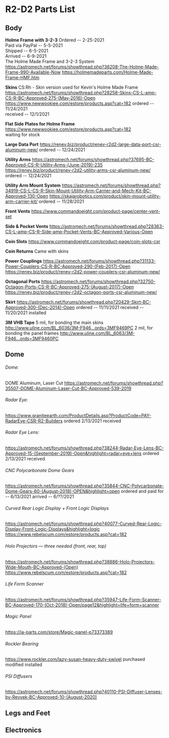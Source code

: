 # R2-D2 Parts List

## Body

**Holme Frame with 3-2-3**
Ordered -- 2-25-2021  
Paid via PayPal -- 5-5-2021  
Shipped -- 6-5-2021  
Arrived -- 6-9-2021  
The Holme Made Frame and 3-2-3 System  
https://astromech.net/forums/showthread.php?36208-The-Holme-Made-Frame-990-Available-Now
https://holmemadeparts.com/Holme-Made-Frame-HMF.htm

**Skins**
CS:Rh - Skin version used for Kevin's Holme Made Frame  
https://astromech.net/forums/showthread.php?28258-Skins-CS-L-amp-CS-R-BC-Approved-275-(May-2016)-Open
https://www.newwookiee.com/estore/products.asp?cat=182
ordered -- 11/24/2021  
received -- 12/1/2021  

**Flat Side Plates for Holme Frame**
https://www.newwookiee.com/estore/products.asp?cat=182  
waiting for stock  

**Large Data Port**
https://renev.biz/product/renev-r2d2-large-data-port-csr-aluminum-new/
ordered -- 12/24/2021

**Utility Arms**
https://astromech.net/forums/showthread.php?37695-BC-Approved-CS-R-Utility-Arms-(June-2019)-235
https://renev.biz/product/renev-r2d2-utility-arms-csr-aluminum-new/
ordered -- 12/24/2021

**Utility Arm Mount System**
https://astromech.net/forums/showthread.php?34919-CS-L-CS-R-Skin-Mount-Utility-Arm-Carrier-and-Mech-Kit-BC-Approved-130-Open
https://skajarobotics.com/product/skin-mount-utility-arm-carrier-kit/
ordered -- 11/28/2021

**Front Vents**
https://www.commandoeight.com/product-page/center-vent-set

**Side & Pocket Vents** 
https://astromech.net/forums/showthread.php?28363-CS-L-amp-CS-R-Side-amp-Pocket-Vents-BC-Approved-Various-Open

**Coin Slots** 
https://www.commandoeight.com/product-page/coin-slots-csr

**Coin Returns**
Came with skins

**Power Couplings**
https://astromech.net/forums/showthread.php?31133-Power-Couplers-CS-R-BC-Approved-290-(Feb-2017)-Open
https://renev.biz/product/renev-r2d2-power-couplers-csr-aluminum-new/

**Octagonal Ports**
https://astromech.net/forums/showthread.php?32750-Octagon-Ports-CS-R-BC-Approved-275-(August-2017)-Open
https://renev.biz/product/renev-r2d2-octagon-ports-csr-aluminum-new/

**Skirt**
https://astromech.net/forums/showthread.php?20429-Skirt-BC-Approved-300-(Dec-2014)-Open
ordered -- 11/11/2021
received -- 11/20/2021
installed

**3M VHB Tape**
5 mil, for bonding the main skins
http://www.uline.com/BL_6036/3M-F946...ords=3MF9469PC
2 mil, for bonding the panel frames
http://www.uline.com/BL_6063/3M-F946...ords=3MF9460PC



## Dome

###### Dome:
DOME Aluminum, Laser Cut
https://astromech.net/forums/showthread.php?35507-DOME-Aluminum-Laser-Cut-BC-Approved-539-2019

###### Radar Eye:
https://www.graniteearth.com/ProductDetails.asp?ProductCode=PAY-RadarEye-CSR-R2-Builders
ordered 2/13/2021
received

###### Radar Eye Lens:
https://astromech.net/forums/showthread.php?38244-Radar-Eye-Lens-BC-Approved-15-(September-2019)-Open&highlight=radar+eye+lens
ordered 2/13/2021
received

###### CNC Polycarbonate Dome Gears
https://astromech.net/forums/showthread.php?35844-CNC-Polycarbonate-Dome-Gears-60-(August-2018)-OPEN&highlight=open
ordered and paid for -- 6/13/2021
arrived -- 6/??/2021

###### Curved Rear Logic Display + Front Logic Displays
https://astromech.net/forums/showthread.php?40077-Curved-Rear-Logic-Display-Front-Logic-Displays&highlight=logic
https://www.rebelscum.com/estore/products.asp?cat=182

###### Holo Projectors  — three needed (front, rear, top)
https://astromech.net/forums/showthread.php?38886-Holo-Projectors-Wide-Mouth-BC-Approved-(Open)
https://www.rebelscum.com/estore/products.asp?cat=182

###### Life Form Scanner
https://astromech.net/forums/showthread.php?35947-Life-Form-Scanner-BC-Approved-170-(Oct-2018)-Open/page12&highlight=life+form+scanner

###### Magic Panel
https://ia-parts.com/store/Magic-panel-p73373389

###### Rockler Bearing
https://www.rockler.com/lazy-susan-heavy-duty-swivel
purchased
modified
installed

###### PSI Diffusers
https://astromech.net/forums/showthread.php?40110-PSI-Diffuser-Lenses-by-Revvek-BC-Approved-10-(August-2020)


## Legs and Feet



## Electronics


